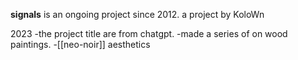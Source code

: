 **signals** is an ongoing project since 2012. 
a project by KoloWn

2023
-the project title are from chatgpt.
-made a series of on wood paintings.
-[[neo-noir]] aesthetics



